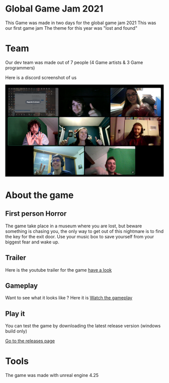 # Global Game Jam 2021

This Game was made in two days for the global game jam 2021
This was our first game jam
The theme for this year was "lost and found"

# Team

Our dev team was made out of 7 people (4 Game artists & 3 Game programmers)

Here is a discord screenshot of us

![Team](./assets/team.png)

# About the game

## First person Horror

The game take place in a museum where you are lost, but beware something is chasing you, the only way to get out of this nightmare is to find the key for the exit door. Use your music box to save yourself from your biggest fear and wake up.

## Trailer

Here is the youtube trailer for the game [have a look](https://youtu.be/eqedDiPHTLQ)

## Gameplay

Want to see what it looks like ? Here it is [Watch the gameplay](https://www.youtube.com/watch?v=BIF5FTt7fB4&list=PL0bCFElq_qQxA4HfRJFxbYNizNX_S57vL)

## Play it

You can test the game by downloading the latest release version (windows build only)

[Go to the releases page](https://github.com/RLoris/GGJ-2021-A-nightmare-at-the-museum/releases)

# Tools

The game was made with unreal engine 4.25
